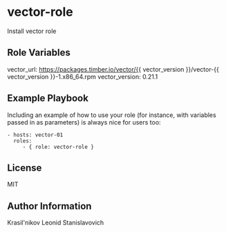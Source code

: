 vector-role
=========

Install vector role

<!-- Requirements
------------

Any pre-requisites that may not be covered by Ansible itself or the role should be mentioned here. For instance, if the role uses the EC2 module, it may be a good idea to mention in this section that the boto package is required. -->

Role Variables
--------------

vector_url: https://packages.timber.io/vector/{{ vector_version }}/vector-{{ vector_version }}-1.x86_64.rpm
vector_version: 0.21.1

<!-- Dependencies
------------

A list of other roles hosted on Galaxy should go here, plus any details in regards to parameters that may need to be set for other roles, or variables that are used from other roles. -->

Example Playbook
----------------

Including an example of how to use your role (for instance, with variables passed in as parameters) is always nice for users too:

    - hosts: vector-01
      roles:
         - { role: vector-role }

License
-------

MIT

Author Information
------------------

Krasil'nikov Leonid Stanislavovich
